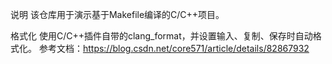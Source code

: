 说明
	该仓库用于演示基于Makefile编译的C/C++项目。

格式化
	使用C/C++插件自带的clang_format，并设置输入、复制、保存时自动格式化。
	参考文档：https://blog.csdn.net/core571/article/details/82867932